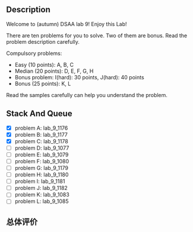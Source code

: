 ## Description

Welcome to (autumn) DSAA lab 9! Enjoy this Lab!

There are ten problems for you to solve. Two of them are bonus. Read the problem description carefully.

Compulsory problems:

+ Easy (10 points): A, B, C
+ Median (20 points): D, E, F, G, H
+ Bonus problem: I(hard): 30 points, J(hard): 40 points
+ Bonus (25 points): K, L

Read the samples carefully can help you understand the problem.

## Stack And Queue

+ [x] problem A: lab_9_1176
+ [x] problem B: lab_9_1177
+ [x] problem C: lab_9_1178
+ [ ] problem D: lab_9_1077
+ [ ] problem E: lab_9_1079
+ [ ] problem F: lab_9_1080
+ [ ] problem G: lab_9_1179
+ [ ] problem H: lab_9_1180
+ [ ] problem I: lab_9_1181
+ [ ] problem J: lab_9_1182
+ [ ] problem K: lab_9_1083
+ [ ] problem L: lab_9_1085

## 总体评价
